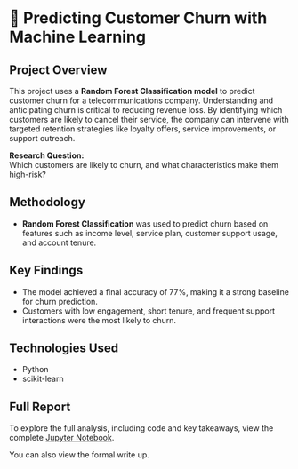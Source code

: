 # 🔁 Predicting Customer Churn with Machine Learning

## Project Overview
This project uses a **Random Forest Classification model** to predict customer churn for a telecommunications company. Understanding and anticipating churn is critical to reducing revenue loss. By identifying which customers are likely to cancel their service, the company can intervene with targeted retention strategies like loyalty offers, service improvements, or support outreach.

**Research Question:**  
Which customers are likely to churn, and what characteristics make them high-risk?

## Methodology
- **Random Forest Classification** was used to predict churn based on features such as income level, service plan, customer support usage, and account tenure.

## Key Findings
-	The model achieved a final accuracy of 77%, making it a strong baseline for churn prediction.
- Customers with low engagement, short tenure, and frequent support interactions were the most likely to churn.

## Technologies Used
- Python
- scikit-learn  


## Full Report
To explore the full analysis, including code and key takeaways, view the complete [Jupyter Notebook](./Task%201%20Work.ipynb).

You can also view the formal write up.

